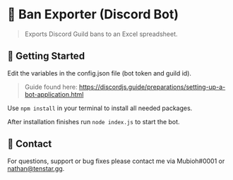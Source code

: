 # 🤖 Ban Exporter (Discord Bot)

> Exports Discord Guild bans to an Excel spreadsheet. 

## 🚀 Getting Started

Edit the variables in the config.json file (bot token and guild id).

> Guide found here: https://discordjs.guide/preparations/setting-up-a-bot-application.html

Use `npm install` in your terminal to install all needed packages.

After installation finishes run `node index.js` to start the bot.

## 📱 Contact

For questions, support or bug fixes please contact me via Mubioh#0001 or nathan@tenstar.gg.
